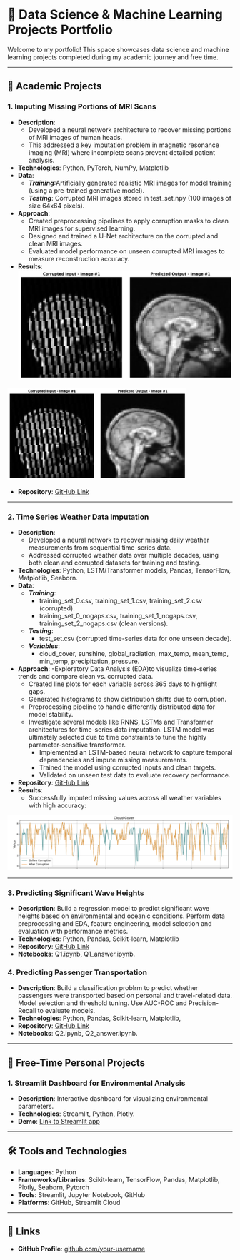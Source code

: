 # 🌟 Data Science & Machine Learning Projects Portfolio

Welcome to my portfolio! This space showcases data science and machine learning projects completed during my academic journey and free time.

---

## 📂 **Academic Projects**

### 1. **Imputing Missing Portions of MRI Scans**
- **Description**:
  - Developed a neural network architecture to recover missing portions of MRI images of human heads.
  - This addressed a key imputation problem in magnetic resonance imaging (MRI) where incomplete scans prevent detailed patient analysis. 
- **Technologies**: Python, PyTorch, NumPy, Matplotlib
- **Data**:
  - ***Training***:Artificially generated realistic MRI images for model training (using a pre-trained generative model).
  - ***Testing***: Corrupted MRI images stored in test_set.npy (100 images of size 64x64 pixels).
- **Approach**:
  - Created preprocessing pipelines to apply corruption masks to clean MRI images for supervised learning.
  - Designed and trained a U-Net architecture on the corrupted and clean MRI images.
  - Evaluated model performance on unseen corrupted MRI images to measure reconstruction accuracy.
- **Results**:  
![MRI Imputation - Before and After](images/mri_imputation.png)
<img src="images/mri_imputation.png" alt="Corrupted Input vs Predicted Output" width="400">

- **Repository**: [GitHub Link](https://github.com/ese-ada-lovelace-2024/dl-module-coursework-1-esemsc-mi720)

---

### 2. **Time Series Weather Data Imputation**
- **Description**:
  - Developed a neural network to recover missing daily weather measurements from sequential time-series data.
  - Addressed corrupted weather data over multiple decades, using both clean and corrupted datasets for training and testing.
- **Technologies**: Python, LSTM/Transformer models, Pandas, TensorFlow, Matplotlib, Seaborn.
- **Data**:
  - ***Training***:  
    - training_set_0.csv, training_set_1.csv, training_set_2.csv (corrupted).
    - training_set_0_nogaps.csv, training_set_1_nogaps.csv, training_set_2_nogaps.csv (clean versions).
  - ***Testing***:
    - test_set.csv (corrupted time-series data for one unseen decade).
  - ***Variables***:
    - cloud_cover, sunshine, global_radiation, max_temp, mean_temp, min_temp, precipitation, pressure.
- **Approach**:
  -Exploratory Data Analysis (EDA)to visualize time-series trends and compare clean vs. corrupted data.
    - Created line plots for each variable across 365 days to highlight gaps.
    - Generated histograms to show distribution shifts due to corruption.
  - Preprocessing pipeline to handle differently distributed data for model stability.
  - Investigate several models like RNNS, LSTMs and Transformer architectures for time-series data imputation. LSTM model was ultimately selected due to time constraints to tune the highly parameter-sensitive transformer. 
	- Implemented an LSTM-based neural network to capture temporal dependencies and impute missing measurements.
	- Trained the model using corrupted inputs and clean targets.
	- Validated on unseen test data to evaluate recovery performance.
- **Repository**: [GitHub Link](https://github.com/ese-ada-lovelace-2024/dl-module-coursework-2-esemsc-mi720)
- **Results**:
  - Successfully imputed missing values across all weather variables with high accuracy:

![Time Series Missing Values Imputation - Before and After](images/cloud_cover_time_series.png)

---

### 3. **Predicting Significant Wave Heights**
- **Description**: Build a regression model to predict significant wave heights based on environmental and oceanic conditions. Perform	data preprocessing and EDA, feature engineering, model selection and evaluation with performance metrics.
- **Technologies**: Python, Pandas, Scikit-learn, Matplotlib
- **Repository**: [GitHub Link](https://github.com/ese-ada-lovelace-2024/dsml-2024-esemsc-mi720)
- **Notebooks**: Q1.ipynb, Q1_answer.ipynb.

### 4. **Predicting Passenger Transportation**
- **Description**: Build a classification problrm to predict whether passengers were transported based on personal and travel-related data. Model selection and threshold tuning. Use AUC-ROC and Precision-Recall to evaluate models.
- **Technologies**: Python, Pandas, Scikit-learn, Matplotlib, 
- **Repository**: [GitHub Link](https://github.com/ese-ada-lovelace-2024/dsml-2024-esemsc-mi720)
- **Notebooks**: Q2.ipynb, Q2_answer.ipynb.

---

## 📂 **Free-Time Personal Projects**

### 1. **Streamlit Dashboard for Environmental Analysis**
- **Description**: Interactive dashboard for visualizing environmental parameters.
- **Technologies**: Streamlit, Python, Plotly.
- **Demo**: [Link to Streamlit app](https://link-to-demo)
  

---

## 🛠️ **Tools and Technologies**
- **Languages**: Python
- **Frameworks/Libraries**: Scikit-learn, TensorFlow, Pandas, Matplotlib, Plotly, Seaborn, Pytorch
- **Tools**: Streamlit, Jupyter Notebook, GitHub
- **Platforms**: GitHub, Streamlit Cloud

---

## 🔗 **Links**
- **GitHub Profile**: [github.com/your-username](https://github.com/your-username)
